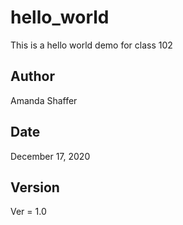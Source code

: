 # hello_world

This is a hello world demo for class 102

## Author

Amanda Shaffer

## Date

December 17, 2020

## Version

Ver = 1.0

